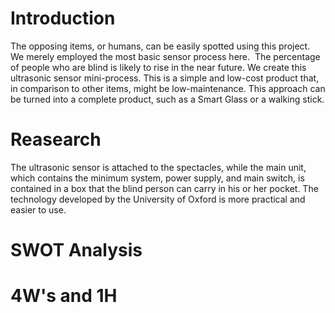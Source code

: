 # Introduction
The opposing items, or humans, can be easily spotted using this project. We merely employed the most basic sensor process here.  The percentage of people who are blind is likely to rise in the near future. We create this ultrasonic sensor mini-process. This is a simple and low-cost product that, in comparison to other items, might be low-maintenance. This approach can be turned into a complete product, such as a Smart Glass or a walking stick.

# Reasearch
The ultrasonic sensor is attached to the spectacles, while the main unit, which contains the minimum system, power supply, and main switch, is contained in a box that the blind person can carry in his or her pocket. The technology developed by the University of Oxford is more practical and easier to use.

# SWOT Analysis


# 4W's and 1H